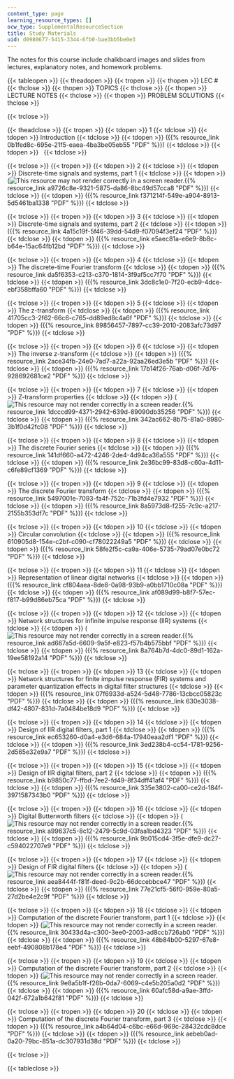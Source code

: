 ```yaml
---
content_type: page
learning_resource_types: []
ocw_type: SupplementalResourceSection
title: Study Materials
uid: d0980677-5415-3344-6fb0-bae3bb5be0e3
---
```


The notes for this course include chalkboard images and slides from lectures, explanatory notes, and homework problems.

{{< tableopen >}}
{{< theadopen >}}
{{< tropen >}}
{{< thopen >}}
LEC #
{{< thclose >}}
{{< thopen >}}
TOPICS
{{< thclose >}}
{{< thopen >}}
LECTURE NOTES
{{< thclose >}}
{{< thopen >}}
PROBLEM SOLUTIONS
{{< thclose >}}

{{< trclose >}}

{{< theadclose >}}
{{< tropen >}}
{{< tdopen >}}
1
{{< tdclose >}}
{{< tdopen >}}
Introduction
{{< tdclose >}}
{{< tdopen >}}
({{% resource_link 0b1fed8c-695e-21f5-eaea-4ba3be05eb55 "PDF" %}})
{{< tdclose >}}
{{< tdopen >}}
 
{{< tdclose >}}

{{< trclose >}}
{{< tropen >}}
{{< tdopen >}}
2
{{< tdclose >}}
{{< tdopen >}}
Discrete-time signals and systems, part 1
{{< tdclose >}}
{{< tdopen >}}
(![This resource may not render correctly in a screen reader.](/images/inacessible.gif){{% resource_link a9726c8e-9321-5875-da86-8bc49d57cca8 "PDF" %}})
{{< tdclose >}}
{{< tdopen >}}
({{% resource_link f371214f-549e-a904-8913-5d5461ba1338 "PDF" %}})
{{< tdclose >}}

{{< trclose >}}
{{< tropen >}}
{{< tdopen >}}
3
{{< tdclose >}}
{{< tdopen >}}
Discrete-time signals and systems, part 2
{{< tdclose >}}
{{< tdopen >}}
({{% resource_link 4a15c19f-5f46-39dd-54d9-f07094f3ef24 "PDF" %}})
{{< tdclose >}}
{{< tdopen >}}
({{% resource_link e5aec81a-e6e9-8b8c-b64e-15ac64fb12bd "PDF" %}})
{{< tdclose >}}

{{< trclose >}}
{{< tropen >}}
{{< tdopen >}}
4
{{< tdclose >}}
{{< tdopen >}}
The discrete-time Fourier transform
{{< tdclose >}}
{{< tdopen >}}
({{% resource_link da5f6353-c213-c370-1814-3f9af5cc7f70 "PDF" %}})
{{< tdclose >}}
{{< tdopen >}}
({{% resource_link 3dc8c1e0-7f20-ecb9-4dce-ebf358bffa60 "PDF" %}})
{{< tdclose >}}

{{< trclose >}}
{{< tropen >}}
{{< tdopen >}}
5
{{< tdclose >}}
{{< tdopen >}}
The z-transform
{{< tdclose >}}
{{< tdopen >}}
({{% resource_link 41705cc3-2f62-66c6-c765-dd89ed8c4a6f "PDF" %}})
{{< tdclose >}}
{{< tdopen >}}
({{% resource_link 89856457-7897-cc39-2010-2083afc73d97 "PDF" %}})
{{< tdclose >}}

{{< trclose >}}
{{< tropen >}}
{{< tdopen >}}
6
{{< tdclose >}}
{{< tdopen >}}
The inverse z-transform
{{< tdclose >}}
{{< tdopen >}}
({{% resource_link 2ace34fb-24e0-7ad7-a22a-92aa26ed3e5b "PDF" %}})
{{< tdclose >}}
{{< tdopen >}}
({{% resource_link 17b14f26-76ab-d06f-7d76-928692681ce2 "PDF" %}})
{{< tdclose >}}

{{< trclose >}}
{{< tropen >}}
{{< tdopen >}}
7
{{< tdclose >}}
{{< tdopen >}}
Z-transform properties
{{< tdclose >}}
{{< tdopen >}}
(![This resource may not render correctly in a screen reader.](/images/inacessible.gif){{% resource_link 1dcccd99-4371-2942-639d-89090db35256 "PDF" %}})
{{< tdclose >}}
{{< tdopen >}}
({{% resource_link 342ac662-8b75-81a0-8980-3b1f0d42fc08 "PDF" %}})
{{< tdclose >}}

{{< trclose >}}
{{< tropen >}}
{{< tdopen >}}
8
{{< tdclose >}}
{{< tdopen >}}
The discrete Fourier series
{{< tdclose >}}
{{< tdopen >}}
({{% resource_link 141df660-a472-4246-2de4-4d94ca36a555 "PDF" %}})
{{< tdclose >}}
{{< tdopen >}}
({{% resource_link 2e36bc99-83d8-c60a-4d11-c6fe89cf1369 "PDF" %}})
{{< tdclose >}}

{{< trclose >}}
{{< tropen >}}
{{< tdopen >}}
9
{{< tdclose >}}
{{< tdopen >}}
The discrete Fourier transform
{{< tdclose >}}
{{< tdopen >}}
({{% resource_link 5497001e-7093-fa4f-752c-71b3fd4e7932 "PDF" %}})
{{< tdclose >}}
{{< tdopen >}}
({{% resource_link 8a5973d8-f255-7c9c-a217-2155b353df7c "PDF" %}})
{{< tdclose >}}

{{< trclose >}}
{{< tropen >}}
{{< tdopen >}}
10
{{< tdclose >}}
{{< tdopen >}}
Circular convolution
{{< tdclose >}}
{{< tdopen >}}
({{% resource_link 610905d8-154e-c2bf-c090-cf78022249a5 "PDF" %}})
{{< tdclose >}}
{{< tdopen >}}
({{% resource_link 58fe2f5c-ca9a-406e-5735-79ad07e0bc72 "PDF" %}})
{{< tdclose >}}

{{< trclose >}}
{{< tropen >}}
{{< tdopen >}}
11
{{< tdclose >}}
{{< tdopen >}}
Representation of linear digital networks
{{< tdclose >}}
{{< tdopen >}}
({{% resource_link cf804aea-8de8-0a98-93b9-a0bb1710c08a "PDF" %}})
{{< tdclose >}}
{{< tdopen >}}
({{% resource_link af089d99-b8f7-57ec-f817-b99d86eb75ca "PDF" %}})
{{< tdclose >}}

{{< trclose >}}
{{< tropen >}}
{{< tdopen >}}
12
{{< tdclose >}}
{{< tdopen >}}
Network structures for infinite impulse response (IIR) systems
{{< tdclose >}}
{{< tdopen >}}
(![This resource may not render correctly in a screen reader.](/images/inacessible.gif){{% resource_link ad667a5d-6609-9a5f-e823-f57b4b575bbf "PDF" %}})
{{< tdclose >}}
{{< tdopen >}}
({{% resource_link 8a764b7d-4dc0-89d1-162a-19ee58192a14 "PDF" %}})
{{< tdclose >}}

{{< trclose >}}
{{< tropen >}}
{{< tdopen >}}
13
{{< tdclose >}}
{{< tdopen >}}
Network structures for finite impulse response (FIR) systems and parameter quantization effects in digital filter structures
{{< tdclose >}}
{{< tdopen >}}
({{% resource_link 07f6933d-a524-5d48-7786-13cbcc05823c "PDF" %}})
{{< tdclose >}}
{{< tdopen >}}
({{% resource_link 630e3038-df42-4807-831d-7a0484be18d9 "PDF" %}})
{{< tdclose >}}

{{< trclose >}}
{{< tropen >}}
{{< tdopen >}}
14
{{< tdclose >}}
{{< tdopen >}}
Design of IIR digital filters, part 1
{{< tdclose >}}
{{< tdopen >}}
({{% resource_link ec653260-d0a4-e3d6-684a-17940eaa2df1 "PDF" %}})
{{< tdclose >}}
{{< tdopen >}}
({{% resource_link 3ed238b4-cc54-1781-9256-2d565e32e9a7 "PDF" %}})
{{< tdclose >}}

{{< trclose >}}
{{< tropen >}}
{{< tdopen >}}
15
{{< tdclose >}}
{{< tdopen >}}
Design of IIR digital filters, part 2
{{< tdclose >}}
{{< tdopen >}}
({{% resource_link b9850c77-ffbd-7ee2-fd49-8f34dff41af4 "PDF" %}})
{{< tdclose >}}
{{< tdopen >}}
({{% resource_link 335e3802-ca00-ce2d-184f-3971587343b0 "PDF" %}})
{{< tdclose >}}

{{< trclose >}}
{{< tropen >}}
{{< tdopen >}}
16
{{< tdclose >}}
{{< tdopen >}}
Digital Butterworth filters
{{< tdclose >}}
{{< tdopen >}}
(![This resource may not render correctly in a screen reader.](/images/inacessible.gif){{% resource_link a99637c5-8c12-2479-5c9d-03faa1bd4323 "PDF" %}})
{{< tdclose >}}
{{< tdopen >}}
({{% resource_link 9b015cd4-3f5e-dfe9-dc27-c594022707e9 "PDF" %}})
{{< tdclose >}}

{{< trclose >}}
{{< tropen >}}
{{< tdopen >}}
17
{{< tdclose >}}
{{< tdopen >}}
Design of FIR digital filters
{{< tdclose >}}
{{< tdopen >}}
(![This resource may not render correctly in a screen reader.](/images/inacessible.gif){{% resource_link aea8444f-f81f-deed-9c2b-66dccebbce47 "PDF" %}})
{{< tdclose >}}
{{< tdopen >}}
({{% resource_link 77e21cf5-56f0-959e-80a5-27d2be4e2c9f "PDF" %}})
{{< tdclose >}}

{{< trclose >}}
{{< tropen >}}
{{< tdopen >}}
18
{{< tdclose >}}
{{< tdopen >}}
Computation of the discrete Fourier transform, part 1
{{< tdclose >}}
{{< tdopen >}}
(![This resource may not render correctly in a screen reader.](/images/inacessible.gif){{% resource_link 30433d4a-c300-3ee0-2003-ad8ccb726ab0 "PDF" %}})
{{< tdclose >}}
{{< tdopen >}}
({{% resource_link 48b84b00-5297-67e8-eebf-490808b178e4 "PDF" %}})
{{< tdclose >}}

{{< trclose >}}
{{< tropen >}}
{{< tdopen >}}
19
{{< tdclose >}}
{{< tdopen >}}
Computation of the discrete Fourier transform, part 2
{{< tdclose >}}
{{< tdopen >}}
(![This resource may not render correctly in a screen reader.](/images/inacessible.gif){{% resource_link 9e8a5b1f-f26b-0da7-6069-c4e5b205a0d2 "PDF" %}})
{{< tdclose >}}
{{< tdopen >}}
({{% resource_link 60afc58d-a9ae-3ffd-042f-672a1b642f81 "PDF" %}})
{{< tdclose >}}

{{< trclose >}}
{{< tropen >}}
{{< tdopen >}}
20
{{< tdclose >}}
{{< tdopen >}}
Computation of the discrete Fourier transform, part 3
{{< tdclose >}}
{{< tdopen >}}
({{% resource_link a4b64d04-c6bc-e66d-969c-28432cdc8dce "PDF" %}})
{{< tdclose >}}
{{< tdopen >}}
({{% resource_link aebeb0ad-0a20-79bc-851a-dc307931d38d "PDF" %}})
{{< tdclose >}}

{{< trclose >}}

{{< tableclose >}}